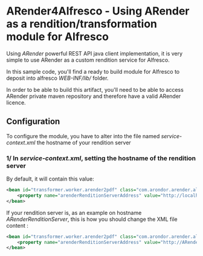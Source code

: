 # ARender4Alfresco - Using ARender as a rendition/transformation module for Alfresco

Using *ARender* powerful REST API java client implementation, it is very simple to use ARender as a custom rendition service for Alfresco.

In this sample code, you'll find a ready to build module for Alfresco to deposit into alfresco *WEB-INF/lib/* folder. 

In order to be able to build this artifact, you'll need to be able to access ARender private maven repository and therefore have a valid ARender licence. 

## Configuration

To configure the module, you have to alter into the file named *service-context.xml* the hostname of your rendition server  

### 1/ In *service-context.xml*, setting the hostname of the rendition server

By default, it will contain this value: 

```xml
<bean id="transformer.worker.arender2pdf" class="com.arondor.arender.alfresco.content.transformer.ARenderContentTransformerWorker">
    <property name="arenderRenditionServerAddress" value="http://localhost:8761/" />
</bean>
```

If your rendition server is, as an example on hostname *ARenderRenditionServer*, this is how you should change the XML file content : 

```xml
<bean id="transformer.worker.arender2pdf" class="com.arondor.arender.alfresco.content.transformer.ARenderContentTransformerWorker">
    <property name="arenderRenditionServerAddress" value="http://ARenderRenditionServer:8761/" />
</bean>
```

